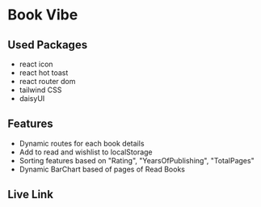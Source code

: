 # Book Vibe

## Used Packages

- react icon
- react hot toast
- react router dom
- tailwind CSS
- daisyUI

## Features

- Dynamic routes for each book details
- Add to read and wishlist to localStorage
- Sorting features based on "Rating", "YearsOfPublishing", "TotalPages"
- Dynamic BarChart based of pages of Read Books

## Live Link
